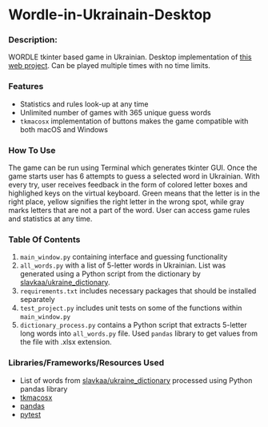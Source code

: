 # Wordle-in-Ukrainain-Desktop

### Description:

WORDLE tkinter based game in Ukrainian. Desktop implementation of [this web project](https://github.com/oksan5782/Wordle-in-Ukrainian-Web). Can be played multiple times with no time limits.


### Features

+ Statistics and rules look-up at any time
+ Unlimited number of games with 365 unique guess words
+ `tkmacosx` implementation of buttons makes the game compatible with both macOS and Windows


### How To Use

The game can be run using Terminal which generates tkinter GUI.
Once the game starts user has 6 attempts to guess a selected word in Ukrainian. With every try, user receives feedback in the form of colored letter boxes and highlighed keys on the virtual keyboard. Green means that the letter is in the right place, yellow signifies the right letter in the wrong spot, while gray marks letters that are not a part of the word.
User can access game rules and statistics at any time.


### Table Of Contents

1. `main_window.py` containing interface and guessing functionality
2. `all_words.py` with a list of 5-letter words in Ukrainian. List was generated using a Python script from the dictionary by [slavkaa/ukraine_dictionary](https://github.com/slavkaa/ukraine_dictionary).
3. `requirements.txt` includes necessary packages that should be installed separately
4. `test_project.py` includes unit tests on some of the functions within `main_window.py`
5. `dictionary_process.py` contains a Python script that extracts 5-letter long words into `all_words.py` file. Used `pandas` library to get values from the file with .xlsx extension.


### Libraries/Frameworks/Resources Used

- List of words from [slavkaa/ukraine_dictionary](https://github.com/slavkaa/ukraine_dictionary) processed using Python pandas library
- [tkmacosx](https://pypi.org/project/tkmacosx/)
- [pandas](https://pandas.pydata.org/)
- [pytest](https://docs.pytest.org/en/7.2.x/)
